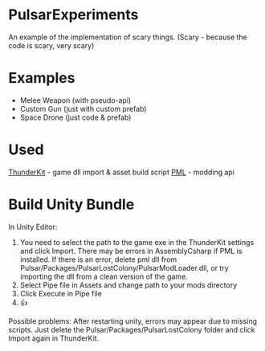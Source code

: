 # PulsarExperiments

An example of the implementation of scary things. (Scary - because the code is scary, very scary)

# Examples
- Melee Weapon (with pseudo-api)
- Custom Gun (just with custom prefab)
- Space Drone (just code & prefab)

# Used

[ThunderKit](https://github.com/PassivePicasso/ThunderKit) - game dll import & asset build script
[PML](https://github.com/PULSAR-Modders/pulsar-mod-loader) - modding api

# Build Unity Bundle

In Unity Editor:
1) You need to select the path to the game exe in the ThunderKit settings and click Import.  There may be errors in AssemblyCsharp if PML is installed.  If there is an error, delete pml dll from Pulsar/Packages/PulsarLostColony/PulsarModLoader.dll, or try importing the dll from a clean version of the game.
2) Select Pipe file in Assets and change path to your mods directory
3) Click Execute in Pipe file
4) 👍

Possible problems:
After restarting unity, errors may appear due to missing scripts.  Just delete the Pulsar/Packages/PulsarLostColony folder and click Import again in ThunderKit.
